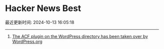 # Hacker News Best

最近更新时间: 2024-10-13 16:05:18

--- 
1. [The ACF plugin on the WordPress directory has been taken over by WordPress.org](https://twitter.com/wp_acf/status/1845169499064107049) 
